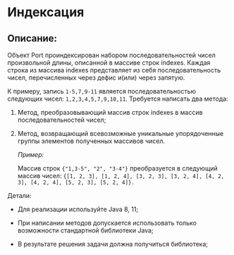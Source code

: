 # Индексация

 ## Описание:

  Объект Port проиндексирован набором последовательностей чисел
произвольной длины, описанной в массиве строк indexes.
Каждая строка из массива indexes представляет из себя последовательность
чисел, перечисленных через дефис и(или) через запятую.

   К примеру, запись ``` 1-5,7,9-11 ``` является последовательностью следующих чисел: ``` 1,2,3,4,5,7,9,10,11 ```.
Требуется написать два метода:
1. Метод, преобразовывающий массив строк indexes в массив
   последовательностей чисел;
2. Метод, возвращающий всевозможные уникальные упорядоченные группы
   элементов полученных массивов чисел.

   *Пример:*
   
   Массив строк ```{"1,3-5", "2", "3-4"}``` преобразуется в следующий массив чисел:
   ```{[1, 2, 3], [1, 2, 4], [3, 2, 3], [3, 2, 4], [4, 2, 3], [4, 2, 4], [5, 2, 3], [5, 2, 4]}.```
   
Детали:

  - Для реализации используйте Java 8, 11;

  - При написании методов допускается использовать только возможности стандартной библиотеки Java;

  - В результате решения задачи должна получиться библиотека;
